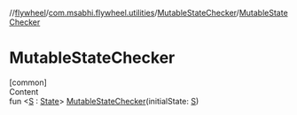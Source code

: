 //[flywheel](../../../index.md)/[com.msabhi.flywheel.utilities](../index.md)/[MutableStateChecker](index.md)/[MutableStateChecker](-mutable-state-checker.md)



# MutableStateChecker  
[common]  
Content  
fun <[S](index.md) : [State](../../com.msabhi.flywheel/-state/index.md)> [MutableStateChecker](-mutable-state-checker.md)(initialState: [S](index.md))  



